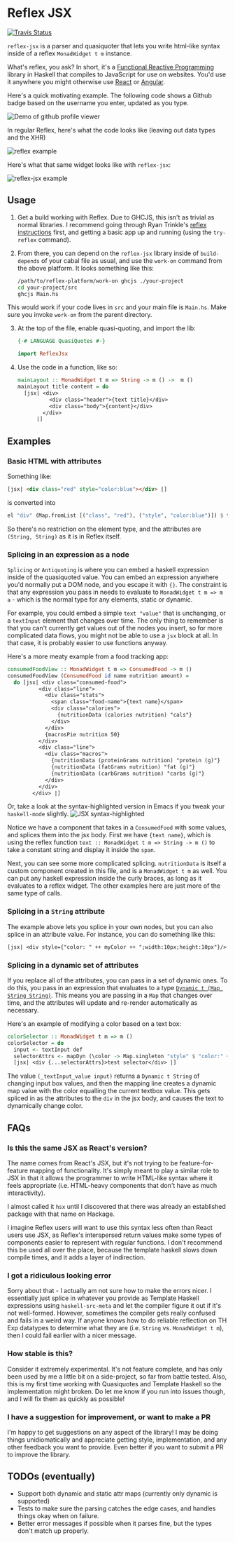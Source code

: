 # Reflex JSX

[![Travis Status](https://travis-ci.org/dackerman/reflex-jsx.png)](https://travis-ci.org/dackerman/reflex-jsx)

`reflex-jsx` is a parser and quasiquoter that lets you write
html-like syntax inside of a reflex `MonadWidget t m` instance.

What's reflex, you ask?  In short, it's a
[Functional Reactive Programming](https://en.wikipedia.org/wiki/Functional_reactive_programming)
library in Haskell that compiles to JavaScript for use on
websites. You'd use it anywhere you might otherwise use
[React](https://facebook.github.io/react/) or
[Angular](https://angular.io/).

Here's a quick motivating example. The following code shows a Github
badge based on the username you enter, updated as you type.

![Demo of github profile viewer](https://thumbs.gfycat.com/UntriedUnluckyAlabamamapturtle-size_restricted.gif)

In regular Reflex, here's what the code looks like (leaving out data
types and the XHR)

![reflex example](images/regular-reflex-code.png)

Here's what that same widget looks like with `reflex-jsx`:

![reflex-jsx example](images/reflex-jsx-code.png)

## Usage

1. Get a build working with Reflex. Due to GHCJS, this isn't as
    trivial as normal libraries. I recommend going through Ryan
    Trinkle's
    [reflex instructions](https://github.com/reflex-frp/reflex-platform#reflex-platform)
    first, and getting a basic app up and running (using the
    `try-reflex` command).
2. From there, you can depend on the `reflex-jsx` library inside of
  `build-depends` of your cabal file as usual, and use the `work-on`
  command from the above platform. It looks something like this:

    ```bash
    /path/to/reflex-platform/work-on ghcjs ./your-project
    cd your-project/src
    ghcjs Main.hs
    ```

  This would work if your code lives in `src` and your main file is
  `Main.hs`. Make sure you invoke `work-on` from the parent directory.

3. At the top of the file, enable quasi-quoting, and import the lib:

   ```haskell
   {-# LANGUAGE QuasiQuotes #-}

   import ReflexJsx
   ```
4. Use the code in a function, like so:

   ```haskell
   mainLayout :: MonadWidget t m => String -> m () ->  m ()
   mainLayout title content = do
     [jsx| <div>
             <div class="header">{text title}</div>
             <div class="body">{content}</div>
           </div>
         |]
    ```

## Examples

### Basic HTML with attributes

Something like:

```html
[jsx| <div class="red" style="color:blue"></div> |]
```

is converted into

```haskell
el "div" (Map.fromList [("class", "red"), ("style", "color:blue")]) $ text ""
```

So there's no restriction on the element type, and the attributes are
`(String, String)` as it is in Reflex itself.

### Splicing in an expression as a node

`Splicing` or `Antiquoting` is where you can embed a haskell expression inside
of the quasiquoted value. You can embed an expression anywhere you'd normally
put a DOM node, and you escape it with `{}`. The constraint is that any
expression you pass in needs to evaluate to `MonadWidget t m => m a` - which is
the normal type for any elements, static or dynamic.

For example, you could embed a simple `text "value"` that is unchanging, or a
`textInput` element that changes over time. The only thing to remember is that
you can't currently get values out of the nodes you insert, so for more
complicated data flows, you might not be able to use a `jsx` block at all. In
that case, it is probably easier to use functions anyway.

Here's a more meaty example from a food tracking app:

```haskell
consumedFoodView :: MonadWidget t m => ConsumedFood -> m ()
consumedFoodView (ConsumedFood id name nutrition amount) =
  do [jsx| <div class="consumed-food">
          <div class="line">
            <div class="stats">
              <span class="food-name">{text name}</span>
              <div class="calories">
                {nutritionData (calories nutrition) "cals"}
              </div>
            </div>
            {macrosPie nutrition 50}
          </div>
          <div class="line">
            <div class="macros">
              {nutritionData (proteinGrams nutrition) "protein (g)"}
              {nutritionData (fatGrams nutrition) "fat (g)"}
              {nutritionData (carbGrams nutrition) "carbs (g)"}
            </div>
          </div>
        </div> |]
```

Or, take a look at the syntax-highlighted version in Emacs if you tweak your
`haskell-mode` slightly. ![JSX syntax-highlighted](https://raw.githubusercontent.com/dackerman/reflex-jsx/master/images/jsx-highlighted.png)

Notice we have a component that takes in a `ConsumedFood` with some values, and
splices them into the jsx body. First we have `{text name}`, which is using the
reflex function `text :: MonadWidget t m => String -> m ()` to take a constant
string and display it inside the `span`.

Next, you can see some more complicated splicing. `nutritionData` is itself a
custom component created in this file, and is a `MonadWidget t m` as well. You
can put any haskell expression inside the curly braces, as long as it evaluates
to a reflex widget. The other examples here are just more of the same type of
calls.

### Splicing in a `String` attribute

The example above lets you splice in your own nodes, but you can also splice in
an attribute value. For instance, you can do something like this:

```haskell
[jsx| <div style={"color: " ++ myColor ++ ";width:10px;height:10px"}/> |]
```

### Splicing in a dynamic set of attributes

If you replace all of the attributes, you can pass in a set of dynamic ones. To
do this, you pass in an expression that evaluates to a type
[`Dynamic t (Map String String)`](https://hackage.haskell.org/package/reflex-0.4.0/docs/Reflex-Dynamic.html#t:Dynamic).
This means you are passing in a `Map` that changes over time, and the attributes
will update and re-render automatically as necessary.

Here's an example of modifying a color based on a text box:

```haskell
colorSelector :: MonadWidget t m => m ()
colorSelector = do
  input <- textInput def
  selectorAttrs <- mapDyn (\color -> Map.singleton "style" $ "color:" ++ color) (_textInput_value input)
  [jsx| <div {...selectorAttrs}>test selector</div> |]
```

The value `(_textInput_value input)` returns a `Dynamic t String` of changing
input box values, and then the mapping line creates a dynamic map value with the
color equalling the current textbox value. This gets spliced in as the
attributes to the `div` in the jsx body, and causes the text to dynamically
change color.

## FAQs

### Is this the same JSX as React's version?

The name comes from React's JSX, but it's not trying to be feature-for-feature
mapping of functionality. It's simply meant to play a similar role to JSX in
that it allows the programmer to write HTML-like syntax where it feels
appropriate (i.e. HTML-heavy components that don't have as much interactivity).

I almost called it `hsx` until I discovered that there was already an
established package with that name on Hackage.

I imagine Reflex users will want to use this syntax less often than React users
use JSX, as Reflex's interspersed return values make some types of components
easier to represent with regular functions. I don't recommend this be used all
over the place, because the template haskell slows down compile times, and it
adds a layer of indirection.

### I got a ridiculous looking error

Sorry about that - I actually am not sure how to make the errors nicer. I
essentially just splice in whatever you provide as Template Haskell expressions
using `haskell-src-meta` and let the compiler figure it out if it's not
well-formed. However, sometimes the compiler gets really confused and fails in a
weird way. If anyone knows how to do reliable reflection on TH Exp datatypes to
determine what they are (i.e. `String` vs. `MonadWidget t m`), then I could fail
earlier with a nicer message.

### How stable is this?

Consider it extremely experimental. It's not feature complete, and has only been
used by me a little bit on a side-project, so far from battle tested. Also, this
is my first time working with Quasiquotes and Template Haskell so the
implementation might broken. Do let me know if you run into issues though, and I
will fix them as quickly as possible!

### I have a suggestion for improvement, or want to make a PR

I'm happy to get suggestions on any aspect of the library! I may be doing things unidiomatically
and appreciate getting style, implementation, and any other feedback you want to provide. Even
better if you want to submit a PR to improve the library.

## TODOs (eventually)

* Support both dynamic and static attr maps (currently only dynamic is
  supported)
* Tests to make sure the parsing catches the edge cases, and handles things okay
  when on failure.
* Better error messages if possible when it parses fine, but the types don't
  match up properly.

